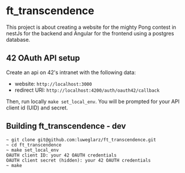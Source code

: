 # ft_transcendence

This project is about creating a website for the mighty Pong contest in nestJs for the backend and Angular for the frontend using a postgres database.

## 42 OAuth API setup

Create an api on 42's intranet with the following data:

- website: `http://localhost:3000`
- redirect URI: `http://localhost:4200/auth/oauth42/callback`

Then, run locally `make set_local_env`. You will be prompted for your API client id (UID) and secret.

## Building ft_transcendence - dev 

```
~ git clone git@github.com:luweglarz/ft_transcendence.git
~ cd ft_transcendence
~ make set_local_env
OAUTH client ID: your 42 OAUTH credentials
OAUTH client secret (hidden): your 42 OAUTH credentials
~ make
```
